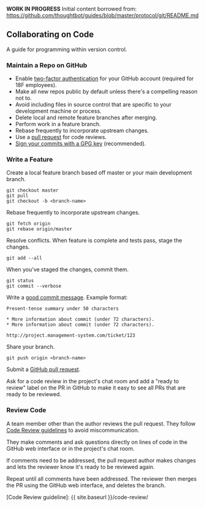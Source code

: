 **WORK IN PROGRESS**
Initial content borrowed from:
https://github.com/thoughtbot/guides/blob/master/protocol/git/README.md

## Collaborating on Code

A guide for programming within version control.

### Maintain a Repo on GitHub

* Enable [two-factor authentication][2FA] for your GitHub account
(required for 18F employees).
* Make all new repos public by default unless there's a compelling reason not
  to.
* Avoid including files in source control that are specific to your
  development machine or process.
* Delete local and remote feature branches after merging.
* Perform work in a feature branch.
* Rebase frequently to incorporate upstream changes.
* Use a [pull request] for code reviews.
* [Sign your commits with a GPG key](https://help.github.com/categories/gpg/)
(recommended).

[2FA]: https://help.github.com/articles/about-two-factor-authentication/
[pull request]: https://help.github.com/articles/using-pull-requests/

### Write a Feature

Create a local feature branch based off master or your main development branch.

    git checkout master
    git pull
    git checkout -b <branch-name>

Rebase frequently to incorporate upstream changes.

    git fetch origin
    git rebase origin/master

Resolve conflicts. When feature is complete and tests pass, stage the changes.

    git add --all

When you've staged the changes, commit them.

    git status
    git commit --verbose

Write a [good commit message]. Example format:

    Present-tense summary under 50 characters

    * More information about commit (under 72 characters).
    * More information about commit (under 72 characters).

    http://project.management-system.com/ticket/123

Share your branch.

    git push origin <branch-name>

Submit a [GitHub pull request].

Ask for a code review in the project's chat room and add a "ready to review"
label on the PR in GitHub to make it easy to see all PRs that are ready
to be reviewed.

[good commit message]: http://tbaggery.com/2008/04/19/a-note-about-git-commit-messages.html
[GitHub pull request]: https://help.github.com/articles/using-pull-requests/

### Review Code

A team member other than the author reviews the pull request. They follow [Code
Review guidelines](https://pages.18f.gov/development-guide/code-review/) to
avoid miscommunication.

They make comments and ask questions directly on lines of code in the GitHub
web interface or in the project's chat room.

If comments need to be addressed, the pull request author makes changes and
lets the reviewer know it's ready to be reviewed again.

Repeat until all comments have been addressed. The reviewer then merges the PR
using the GitHub web interface, and deletes the branch.

[Code Review guideline]: {{ site.baseurl }}/code-review/
